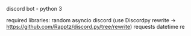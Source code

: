 discord bot - python 3

required libraries:
random
asyncio
discord (use Discordpy rewrite -> https://github.com/Rapptz/discord.py/tree/rewrite)
requests
datetime
re
